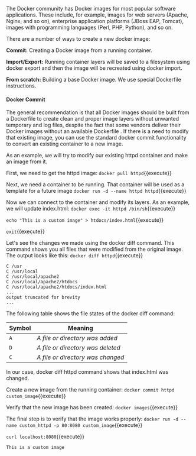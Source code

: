 The Docker community has Docker images for most popular software applications. These include, for example, images for web servers (Apache, Nginx, and so on), enterprise application platforms (JBoss EAP, Tomcat), images with programming languages (Perl, PHP, Python), and so on.

There are a number of ways to create a new docker image:

**Commit:** Creating a Docker image from a running container.

**Import/Export:** Running container layers will be saved to a filesystem using docker export and then the image will be recreated using docker import.

**From scratch:** Building a base Docker image. We use special Dockerfile instructions.


#### Docker Commit
The general recommendation is that all Docker images should be built from a Dockerfile to create clean and proper image layers without unwanted temporary and log files, despite the fact that some vendors deliver their Docker images without an available Dockerfile . If there is a need to modify that existing image, you can use the standard docker commit functionality to convert an existing container to a new image.

As an example, we will try to modify our existing httpd container and make an image from it.

First, we need to get the httpd image:
`docker pull httpd`{{execute}}

Next, we need a container to be running. That container will be used as a template for a future image
`docker run -d --name httpd httpd`{{execute}}

Now we can connect to the container and modify its layers. As an example, we will update index.html:
`docker exec -it httpd /bin/sh`{{execute}}

`echo "This is a custom image" > htdocs/index.html`{{execute}}

`exit`{{execute}}

Let's see the changes we made using the docker diff command. This command shows you all files that were modified from the original image. The output looks like this:
`docker diff httpd`{{execute}}

```
C /usr
C /usr/local
C /usr/local/apache2
C /usr/local/apache2/htdocs
C /usr/local/apache2/htdocs/index.html
...
output truncated for brevity
...
```

The following table shows the file states of the docker diff command:

Symbol | Meaning
--- | ---
`A` | *A file or directory was added*
`D` | *A file or directory was deleted*
`C` | *A file or directory was changed*
 

In our case, docker diff httpd command shows that index.html was changed.

Create a new image from the running container:
`docker commit httpd custom_image`{{execute}}

Verify that the new image has been created:
`docker images`{{execute}}


The final step is to verify that the image works properly:
`docker run -d --name custom_httpd -p 80:8080 custom_image`{{execute}}

`curl localhost:8080`{{execute}}

```
This is a custom image
```